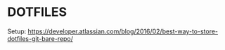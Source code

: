 DOTFILES
===============

Setup: https://developer.atlassian.com/blog/2016/02/best-way-to-store-dotfiles-git-bare-repo/